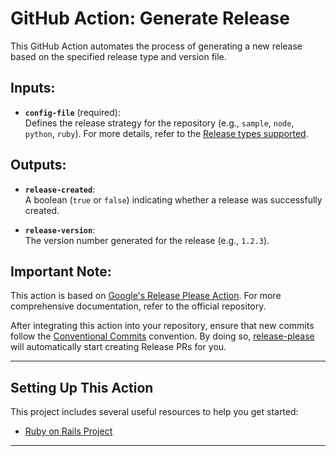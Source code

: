 # GitHub Action: Generate Release

This GitHub Action automates the process of generating a new release based on the specified release type and version file.

## Inputs:
- **`config-file`** (required):  
  Defines the release strategy for the repository (e.g., `sample`, `node`, `python`, `ruby`). For more details, refer to the [Release types supported](https://github.com/googleapis/release-please-action#release-types-supported).

## Outputs:
- **`release-created`**:  
  A boolean (`true` or `false`) indicating whether a release was successfully created.

- **`release-version`**:  
  The version number generated for the release (e.g., `1.2.3`).

## Important Note:
This action is based on [Google's Release Please Action](https://github.com/googleapis/release-please-action). For more comprehensive documentation, refer to the official repository.

After integrating this action into your repository, ensure that new commits follow the [Conventional Commits](https://www.conventionalcommits.org/) convention. By doing so, [release-please](https://github.com/googleapis/release-please) will automatically start creating Release PRs for you.

---

## Setting Up This Action
This project includes several useful resources to help you get started:
  - [Ruby on Rails Project](./docs/ruby-on-rails.md)

---
